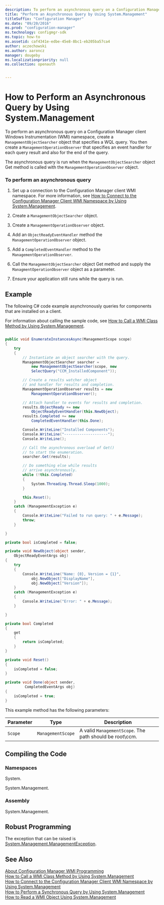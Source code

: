 ```yaml
---
description: To perform an asynchronous query on a Configuration Manager client Windows Instrumentation (WMI) namespace, create a ManagementObjectSearcher object that specifies a WQL query.
title: "Perform an Asynchronous Query by Using System.Management"
titleSuffix: "Configuration Manager"
ms.date: "09/20/2016"
ms.prod: "configuration-manager"
ms.technology: configmgr-sdk
ms.topic: how-to
ms.assetid: caf4341e-edbe-45e8-8bc1-eb205ba57ca4
author: aczechowski
ms.author: aaroncz
manager: dougeby
ms.localizationpriority: null
ms.collection: openauth


---
```

# How to Perform an Asynchronous Query by Using System.Management
To perform an asynchronous query on a Configuration Manager client Windows Instrumentation (WMI) namespace, create a `ManagementObjectSearcher` object that specifies a WQL query. You then create a `ManagementOperationObserver` that specifies an event handler for each query result and also for the end of the query.  

 The asynchronous query is run when the `ManagementObjectSearcher` object Get method is called with the `ManagementOperationObserver` object.  

### To perform an asynchronous query  

1.  Set up a connection to the Configuration Manager client WMI namespace. For more information, see [How to Connect to the Configuration Manager Client WMI Namespace by Using System.Management](../../../../develop/core/clients/programming/how-to-connect-to-the-client-wmi-namespace.md).  

2.  Create a `ManagementObjectSearcher` object.  

3.  Create a `ManagementOperationObserver` object.  

4.  Add an `ObjectReadyEventHandler` method the `ManagementOperationObserver` object.  

5.  Add a `CompletedEventHandler` method to the `ManagementOperationObserver`.  

6.  Call the `ManagementObjectSearcher` object Get method and supply the `ManagmentOperationObserver` object as a parameter.  

7.  Ensure your application still runs while the query is run.  

## Example  
 The following C# code example asynchronously queries for components that are installed on a client.  

 For information about calling the sample code, see [How to Call a WMI Class Method by Using System.Management](../../../../develop/core/clients/programming/how-to-call-a-wmi-class-method-by-using-system.management.md).  

```c#  

public void EnumerateInstancesAsync(ManagementScope scope)  
{  
    try  
    {  
        // Instantiate an object searcher with the query.  
        ManagementObjectSearcher searcher =  
            new ManagementObjectSearcher(scope, new  
            SelectQuery("CCM_InstalledComponent"));  

        // Create a results watcher object  
        // and handler for results and completion.  
        ManagementOperationObserver results = new  
            ManagementOperationObserver();  

        // Attach handler to events for results and completion.  
        results.ObjectReady += new  
            ObjectReadyEventHandler(this.NewObject);  
        results.Completed += new  
            CompletedEventHandler(this.Done);  

        Console.WriteLine("Installed Components");  
        Console.WriteLine("--------------------");  
        Console.WriteLine();  

        // Call the asynchronous overload of Get()  
        // to start the enumeration.  
        searcher.Get(results);  

        // Do something else while results  
        // arrive asynchronously.  
        while (!this.Completed)  
        {  
            System.Threading.Thread.Sleep(1000);  
        }  

        this.Reset();  
    }  
    catch (ManagementException e)  
    {  
        Console.WriteLine("Failed to run query: " + e.Message);  
        throw;  
    }  

}  

private bool isCompleted = false;  

private void NewObject(object sender,  
    ObjectReadyEventArgs obj)  
{  
    try  
    {  
        Console.WriteLine("Name: {0}, Version = {1}",  
            obj.NewObject["DisplayName"],  
            obj.NewObject["Version"]);  
    }  
    catch (ManagementException e)  
    {  
        Console.WriteLine("Error: " + e.Message);  
    }  

}  

private bool Completed  
{  
    get  
    {  
        return isCompleted;  
    }  
}  

private void Reset()  
{  
    isCompleted = false;  
}  

private void Done(object sender,  
         CompletedEventArgs obj)  
{  
    isCompleted = true;  
}  

```  

 This example method has the following parameters:  

|Parameter|Type|Description|  
|---------------|----------|-----------------|  
|`Scope`|`ManagementScope`|A valid `ManagementScope`. The path should be root\ccm.|  

## Compiling the Code  

### Namespaces  
 System.  

 System.Management.  

### Assembly  
 System.Management.  

## Robust Programming  
 The exception that can be raised is [System.Management.ManagementException](/dotnet/api/system.management.managementexception).  

## See Also  
 [About Configuration Manager WMI Programming](../../../../develop/core/clients/programming/about-configuration-manager-wmi-programming.md)   
 [How to Call a WMI Class Method by Using System.Management](../../../../develop/core/clients/programming/how-to-call-a-wmi-class-method-by-using-system.management.md)   
 [How to Connect to the Configuration Manager Client WMI Namespace by Using System.Management](../../../../develop/core/clients/programming/how-to-connect-to-the-client-wmi-namespace.md)   
 [How to Perform a Synchronous Query by Using System.Management](../../../../develop/core/clients/programming/how-to-perform-a-synchronous-query-by-using-system.management.md)   
 [How to Read a WMI Object Using System.Management](../../../../develop/core/clients/programming/how-to-read-a-wmi-object-by-using-system.management.md)
